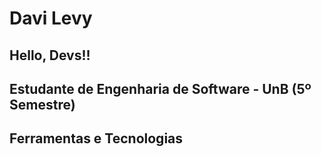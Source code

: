 # Davi Levy
## Hello, Devs!!

## Estudante de Engenharia de Software - UnB (5º Semestre)

## Ferramentas e Tecnologias

<link rel="stylesheet" type='text/css' href="https://cdn.jsdelivr.net/gh/devicons/devicon@latest/devicon.min.css" />


<!--
**Davi-KLevy/Davi-KLevy** is a ✨ _special_ ✨ repository because its `README.md` (this file) appears on your GitHub profile.

Here are some ideas to get you started:

- 🔭 I’m currently working on ...
- 🌱 I’m currently learning ...
- 👯 I’m looking to collaborate on ...
- 🤔 I’m looking for help with ...
- 💬 Ask me about ...
- 📫 How to reach me: ...
- 😄 Pronouns: ...
- ⚡ Fun fact: ...
-->
